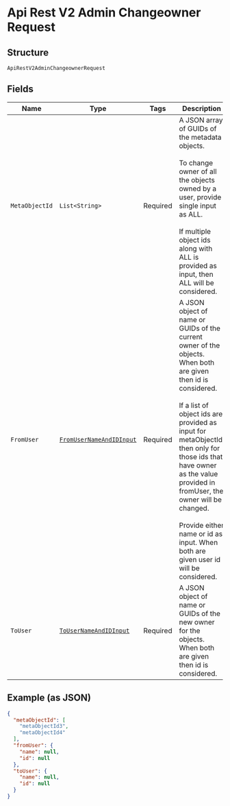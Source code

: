 
# Api Rest V2 Admin Changeowner Request

## Structure

`ApiRestV2AdminChangeownerRequest`

## Fields

| Name | Type | Tags | Description | Getter | Setter |
|  --- | --- | --- | --- | --- | --- |
| `MetaObjectId` | `List<String>` | Required | A JSON array of GUIDs of the metadata objects.<br><br>To change owner of all the objects owned by a user, provide single input as ALL.<br><br>If multiple object ids along with ALL is provided as input, then ALL will be considered. | List<String> getMetaObjectId() | setMetaObjectId(List<String> metaObjectId) |
| `FromUser` | [`FromUserNameAndIDInput`](/doc/models/from-user-name-and-id-input.md) | Required | A JSON object of name or GUIDs of the current owner of the objects. When both are given then id is considered.<br><br>If a list of object ids are provided as input for metaObjectId, then only for those ids that have owner as the value provided in fromUser, the owner will be changed.<br><br>Provide either name or id as input. When both are given user id will be considered. | FromUserNameAndIDInput getFromUser() | setFromUser(FromUserNameAndIDInput fromUser) |
| `ToUser` | [`ToUserNameAndIDInput`](/doc/models/to-user-name-and-id-input.md) | Required | A JSON object of name or GUIDs of the new owner for the objects. When both are given then id is considered. | ToUserNameAndIDInput getToUser() | setToUser(ToUserNameAndIDInput toUser) |

## Example (as JSON)

```json
{
  "metaObjectId": [
    "metaObjectId3",
    "metaObjectId4"
  ],
  "fromUser": {
    "name": null,
    "id": null
  },
  "toUser": {
    "name": null,
    "id": null
  }
}
```


